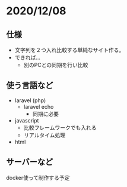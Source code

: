 # 2020/12/08

## 仕様
- 文字列を２つ入れ比較する単純なサイト作る。
- できれば...
  - 別のPCとの同期を行い比較

## 使う言語など
- laravel (php)
  - laravel echo
    - 同期に必要
- javascript
  - 比較フレームワークでも入れる
  - リアルタイム処理
- html

## サーバーなど
docker使って制作する予定
